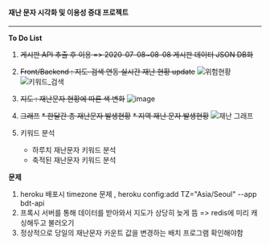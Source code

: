 #### 재난 문자 시각화 및 이용성 증대 프로젝트

<hr>

**To Do List**

1. ~~게시판 API 추출 후 이용 => 2020-07-08~08-08 게시판 데이터 JSON DB화~~

2. ~~Front/Backend : 지도-검색 연동 실시간 재난 현황 update~~
    ![위험현황](https://user-images.githubusercontent.com/26922008/89745367-5157c680-daee-11ea-8747-ea3a31243fdf.png)<br>
    ![키워드_검색](https://user-images.githubusercontent.com/26922008/89745370-53218a00-daee-11ea-9253-62e02b9bf492.PNG)<br>

3. ~~지도 : 재난문자 현황에 따른 색 변화~~
    ![image](https://user-images.githubusercontent.com/26922008/90306761-32e93500-df0b-11ea-9b21-2127c44c27f2.png)

4. ~~그래프~~
    ~~* 한달간 총 재난문자 발생현황~~
    ~~* 지역 재난 문자 발생현황~~
    ![재난 그래프](https://user-images.githubusercontent.com/26922008/91023067-04690980-e631-11ea-9ba2-c583b40688a5.png)

5. 키워드 분석
    * 하루치 재난문자 키워드 분석
    * 축적된 재난문자 키워드 분석

**문제**

1. heroku 배포시 timezone 문제 , heroku config:add TZ="Asia/Seoul" --app bdt-api
2. 프록시 서버를 통해 데이터를 받아와서 지도가 상당히 늦게 뜸 => redis에 미리 캐싱해두고 불러오기
3. 정상적으로 당일의 재난문자 카운트 값을 변경하는 배치 프로그램 확인해야함